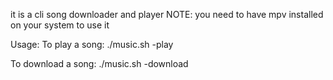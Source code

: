 it is a cli song downloader and player
NOTE:
you need to have mpv installed on your system to use it


Usage:
    To play a song:
        ./music.sh -play
        
   To download a song:
       ./music.sh -download
